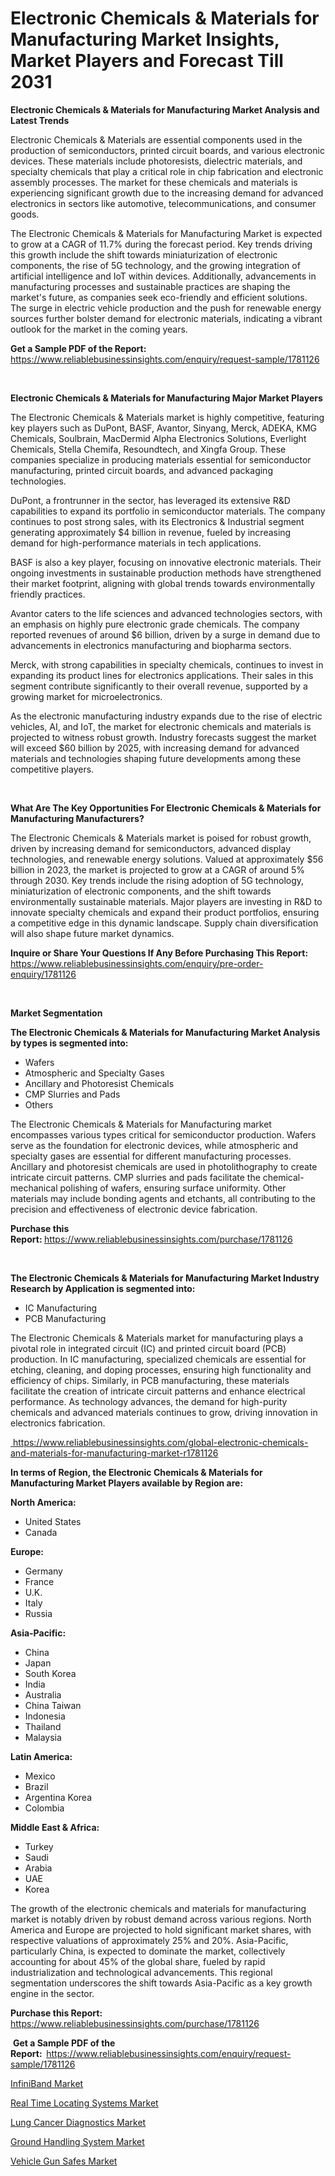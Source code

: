 <p><h1>Electronic Chemicals & Materials for Manufacturing Market Insights, Market Players and Forecast Till 2031</h1></p><p><strong>Electronic Chemicals & Materials for Manufacturing Market Analysis and Latest Trends</strong></p>
<p><p>Electronic Chemicals & Materials are essential components used in the production of semiconductors, printed circuit boards, and various electronic devices. These materials include photoresists, dielectric materials, and specialty chemicals that play a critical role in chip fabrication and electronic assembly processes. The market for these chemicals and materials is experiencing significant growth due to the increasing demand for advanced electronics in sectors like automotive, telecommunications, and consumer goods. </p><p>The Electronic Chemicals & Materials for Manufacturing Market is expected to grow at a CAGR of 11.7% during the forecast period. Key trends driving this growth include the shift towards miniaturization of electronic components, the rise of 5G technology, and the growing integration of artificial intelligence and IoT within devices. Additionally, advancements in manufacturing processes and sustainable practices are shaping the market's future, as companies seek eco-friendly and efficient solutions. The surge in electric vehicle production and the push for renewable energy sources further bolster demand for electronic materials, indicating a vibrant outlook for the market in the coming years.</p></p>
<p><strong>Get a Sample PDF of the Report:&nbsp;</strong> <a href="https://www.reliablebusinessinsights.com/enquiry/request-sample/1781126?utm_campaign=116&utm_medium=2&utm_source=Github&utm_content=ia&utm_term=18122024&utm_id=electronic-chemicals-materials-for-manufacturing">https://www.reliablebusinessinsights.com/enquiry/request-sample/1781126</a></p>
<p>&nbsp;</p>
<p><strong>Electronic Chemicals & Materials for Manufacturing Major Market Players</strong></p>
<p><p>The Electronic Chemicals & Materials market is highly competitive, featuring key players such as DuPont, BASF, Avantor, Sinyang, Merck, ADEKA, KMG Chemicals, Soulbrain, MacDermid Alpha Electronics Solutions, Everlight Chemicals, Stella Chemifa, Resoundtech, and Xingfa Group. These companies specialize in producing materials essential for semiconductor manufacturing, printed circuit boards, and advanced packaging technologies.</p><p>DuPont, a frontrunner in the sector, has leveraged its extensive R&D capabilities to expand its portfolio in semiconductor materials. The company continues to post strong sales, with its Electronics & Industrial segment generating approximately $4 billion in revenue, fueled by increasing demand for high-performance materials in tech applications.</p><p>BASF is also a key player, focusing on innovative electronic materials. Their ongoing investments in sustainable production methods have strengthened their market footprint, aligning with global trends towards environmentally friendly practices.</p><p>Avantor caters to the life sciences and advanced technologies sectors, with an emphasis on highly pure electronic grade chemicals. The company reported revenues of around $6 billion, driven by a surge in demand due to advancements in electronics manufacturing and biopharma sectors.</p><p>Merck, with strong capabilities in specialty chemicals, continues to invest in expanding its product lines for electronics applications. Their sales in this segment contribute significantly to their overall revenue, supported by a growing market for microelectronics.</p><p>As the electronic manufacturing industry expands due to the rise of electric vehicles, AI, and IoT, the market for electronic chemicals and materials is projected to witness robust growth. Industry forecasts suggest the market will exceed $60 billion by 2025, with increasing demand for advanced materials and technologies shaping future developments among these competitive players.</p></p>
<p>&nbsp;</p>
<p><strong>What Are The Key Opportunities For Electronic Chemicals & Materials for Manufacturing Manufacturers?</strong></p>
<p><p>The Electronic Chemicals & Materials market is poised for robust growth, driven by increasing demand for semiconductors, advanced display technologies, and renewable energy solutions. Valued at approximately $56 billion in 2023, the market is projected to grow at a CAGR of around 5% through 2030. Key trends include the rising adoption of 5G technology, miniaturization of electronic components, and the shift towards environmentally sustainable materials. Major players are investing in R&D to innovate specialty chemicals and expand their product portfolios, ensuring a competitive edge in this dynamic landscape. Supply chain diversification will also shape future market dynamics.</p></p>
<p><strong>Inquire or Share Your Questions If Any Before Purchasing This Report:</strong> <a href="https://www.reliablebusinessinsights.com/enquiry/pre-order-enquiry/1781126?utm_campaign=116&utm_medium=2&utm_source=Github&utm_content=ia&utm_term=18122024&utm_id=electronic-chemicals-materials-for-manufacturing">https://www.reliablebusinessinsights.com/enquiry/pre-order-enquiry/1781126</a></p>
<p>&nbsp;</p>
<p><strong>Market Segmentation</strong></p>
<p><strong>The Electronic Chemicals & Materials for Manufacturing Market Analysis by types is segmented into:</strong></p>
<p><ul><li>Wafers</li><li>Atmospheric and Specialty Gases</li><li>Ancillary and Photoresist Chemicals</li><li>CMP Slurries and Pads</li><li>Others</li></ul></p>
<p><p>The Electronic Chemicals & Materials for Manufacturing market encompasses various types critical for semiconductor production. Wafers serve as the foundation for electronic devices, while atmospheric and specialty gases are essential for different manufacturing processes. Ancillary and photoresist chemicals are used in photolithography to create intricate circuit patterns. CMP slurries and pads facilitate the chemical-mechanical polishing of wafers, ensuring surface uniformity. Other materials may include bonding agents and etchants, all contributing to the precision and effectiveness of electronic device fabrication.</p></p>
<p><strong>Purchase this Report:&nbsp;</strong><a href="https://www.reliablebusinessinsights.com/purchase/1781126?utm_campaign=116&utm_medium=2&utm_source=Github&utm_content=ia&utm_term=18122024&utm_id=electronic-chemicals-materials-for-manufacturing">https://www.reliablebusinessinsights.com/purchase/1781126</a></p>
<p>&nbsp;</p>
<p><strong>The Electronic Chemicals & Materials for Manufacturing Market Industry Research by Application is segmented into:</strong></p>
<p><ul><li>IC Manufacturing</li><li>PCB Manufacturing</li></ul></p>
<p><p>The Electronic Chemicals & Materials market for manufacturing plays a pivotal role in integrated circuit (IC) and printed circuit board (PCB) production. In IC manufacturing, specialized chemicals are essential for etching, cleaning, and doping processes, ensuring high functionality and efficiency of chips. Similarly, in PCB manufacturing, these materials facilitate the creation of intricate circuit patterns and enhance electrical performance. As technology advances, the demand for high-purity chemicals and advanced materials continues to grow, driving innovation in electronics fabrication.</p></p>
<p><a href="https://www.reliablebusinessinsights.com/global-electronic-chemicals-and-materials-for-manufacturing-market-r1781126?utm_campaign=116&utm_medium=2&utm_source=Github&utm_content=ia&utm_term=18122024&utm_id=electronic-chemicals-materials-for-manufacturing">&nbsp;https://www.reliablebusinessinsights.com/global-electronic-chemicals-and-materials-for-manufacturing-market-r1781126</a></p>
<p><strong>In terms of Region, the Electronic Chemicals & Materials for Manufacturing Market Players available by Region are:</strong></p>
<p>
    <p> <strong> North America: </strong>
        <ul>
            <li>United States</li>
            <li>Canada</li>
        </ul>
        </p> 
    <p> <strong> Europe: </strong>
        <ul>
            <li>Germany</li>
            <li>France</li>
            <li>U.K.</li>
            <li>Italy</li>
            <li>Russia</li>
        </ul>
        </p> 
    <p> <strong> Asia-Pacific: </strong>
        <ul>
            <li>China</li>
            <li>Japan</li>
            <li>South Korea</li>
            <li>India</li>
            <li>Australia</li>
            <li>China Taiwan</li>
            <li>Indonesia</li>
            <li>Thailand</li>
            <li>Malaysia</li>
        </ul>
        </p> 
    <p> <strong> Latin America: </strong>
        <ul>
            <li>Mexico</li>
            <li>Brazil</li>
            <li>Argentina Korea</li>
            <li>Colombia</li>
        </ul>
        </p> 
    <p> <strong> Middle East & Africa: </strong>
        <ul>
            <li>Turkey</li>
            <li>Saudi</li>
            <li>Arabia</li>
            <li>UAE</li>
            <li>Korea</li>
        </ul>
    </p>
    </p>
<p><p>The growth of the electronic chemicals and materials for manufacturing market is notably driven by robust demand across various regions. North America and Europe are projected to hold significant market shares, with respective valuations of approximately 25% and 20%. Asia-Pacific, particularly China, is expected to dominate the market, collectively accounting for about 45% of the global share, fueled by rapid industrialization and technological advancements. This regional segmentation underscores the shift towards Asia-Pacific as a key growth engine in the sector.</p></p>
<p><strong>Purchase this Report: </strong><a href="https://www.reliablebusinessinsights.com/purchase/1781126?utm_campaign=116&utm_medium=2&utm_source=Github&utm_content=ia&utm_term=18122024&utm_id=electronic-chemicals-materials-for-manufacturing">https://www.reliablebusinessinsights.com/purchase/1781126</a></p>
<p>&nbsp;<strong>Get a Sample PDF of the Report:&nbsp;&nbsp;</strong><a href="https://www.reliablebusinessinsights.com/enquiry/request-sample/1781126?utm_campaign=116&utm_medium=2&utm_source=Github&utm_content=ia&utm_term=18122024&utm_id=electronic-chemicals-materials-for-manufacturing">https://www.reliablebusinessinsights.com/enquiry/request-sample/1781126</a></p>
<p><strong></strong></p>
<p><p><a href="https://www.linkedin.com/pulse/infiniband-market-expansion-industry-dynamics-regional-forecasts-vddsf?utm_campaign=116&utm_medium=2&utm_source=Github&utm_content=ia&utm_term=18122024&utm_id=electronic-chemicals-materials-for-manufacturing">InfiniBand Market</a></p><p><a href="https://www.linkedin.com/pulse/real-time-locating-systems-market-share-size-2024-2031-detailed-ntdlf?utm_campaign=116&utm_medium=2&utm_source=Github&utm_content=ia&utm_term=18122024&utm_id=electronic-chemicals-materials-for-manufacturing">Real Time Locating Systems Market</a></p><p><a href="https://www.linkedin.com/pulse/lung-cancer-diagnostics-market-research-report-pertinent-information-sqipf?utm_campaign=116&utm_medium=2&utm_source=Github&utm_content=ia&utm_term=18122024&utm_id=electronic-chemicals-materials-for-manufacturing">Lung Cancer Diagnostics Market</a></p><p><a href="https://www.linkedin.com/pulse/ground-handling-system-market-forecast-2024-2031-anticipating-zidif?utm_campaign=116&utm_medium=2&utm_source=Github&utm_content=ia&utm_term=18122024&utm_id=electronic-chemicals-materials-for-manufacturing">Ground Handling System Market</a></p><p><a href="https://github.com/gerdabatiskzv9/Market-Research-Report-List-1/blob/main/vehicle-gun-safes-market.md?utm_campaign=116&utm_medium=2&utm_source=Github&utm_content=ia&utm_term=18122024&utm_id=electronic-chemicals-materials-for-manufacturing">Vehicle Gun Safes Market</a></p></p>